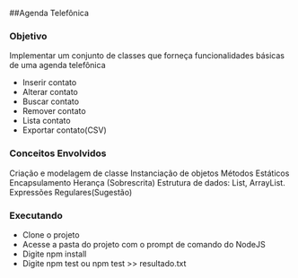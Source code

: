 ##Agenda Telefônica

### Objetivo
Implementar um conjunto de classes que forneça funcionalidades básicas de uma agenda telefônica

* Inserir contato
* Alterar contato
* Buscar contato
* Remover contato
* Lista contato
* Exportar contato(CSV)

### Conceitos Envolvidos

Criação e modelagem de classe
Instanciação de objetos
Métodos Estáticos
Encapsulamento
Herança (Sobrescrita)
Estrutura de dados: List, ArrayList.
Expressões Regulares(Sugestão)

### Executando

* Clone o projeto
* Acesse a pasta do projeto com o prompt de comando do NodeJS
* Digite npm install
* Digite npm test ou npm test >> resultado.txt
